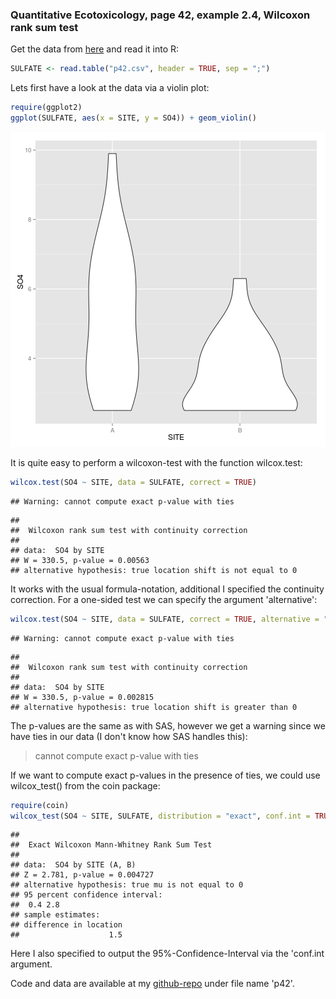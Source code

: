 ### Quantitative Ecotoxicology, page 42, example 2.4, Wilcoxon rank sum test

Get the data from [here](https://raw.github.com/EDiLD/r-ed/master/quantitative_ecotoxicology/data/p42.csv) and read it into R:




```r
SULFATE <- read.table("p42.csv", header = TRUE, sep = ";")
```


Lets first have a look at the data via a violin plot:

```r
require(ggplot2)
ggplot(SULFATE, aes(x = SITE, y = SO4)) + geom_violin()
```

![plot of chunk p43](figure/p43.png) 



It is quite easy to perform a wilcoxon-test with the function wilcox.test:

```r
wilcox.test(SO4 ~ SITE, data = SULFATE, correct = TRUE)
```

```
## Warning: cannot compute exact p-value with ties
```

```
## 
## 	Wilcoxon rank sum test with continuity correction
## 
## data:  SO4 by SITE 
## W = 330.5, p-value = 0.00563
## alternative hypothesis: true location shift is not equal to 0
```

It works with the usual formula-notation, additional I specified the continuity correction.
For a one-sided test we can specify the argument 'alternative':

```r
wilcox.test(SO4 ~ SITE, data = SULFATE, correct = TRUE, alternative = "greater")
```

```
## Warning: cannot compute exact p-value with ties
```

```
## 
## 	Wilcoxon rank sum test with continuity correction
## 
## data:  SO4 by SITE 
## W = 330.5, p-value = 0.002815
## alternative hypothesis: true location shift is greater than 0
```


The p-values are the same as with SAS, however we get a warning since we have ties in our data (I don't know how SAS handles this):
> cannot compute exact p-value with ties

If we want to compute exact p-values in the presence of ties, we could use wilcox_test() from the coin package: 


```r
require(coin)
wilcox_test(SO4 ~ SITE, SULFATE, distribution = "exact", conf.int = TRUE)
```

```
## 
## 	Exact Wilcoxon Mann-Whitney Rank Sum Test
## 
## data:  SO4 by SITE (A, B) 
## Z = 2.781, p-value = 0.004727
## alternative hypothesis: true mu is not equal to 0 
## 95 percent confidence interval:
##  0.4 2.8 
## sample estimates:
## difference in location 
##                    1.5
```

Here I also specified to output the 95%-Confidence-Interval via the 'conf.int argument.

Code and data are available at my [github-repo](https://github.com/EDiLD/r-ed/tree/master/quantitative_ecotoxicology) under file name 'p42'.
